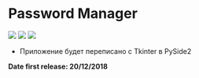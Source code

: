 # Password Manager

![](https://img.shields.io/badge/status-prebeta-yellow)    ![](https://img.shields.io/badge/PySide2-5.13.1-greenblue)  ![](https://img.shields.io/badge/Python-3.6,_3.7-blue)

* Приложение будет переписано с Tkinter в PySide2

**Date first release: 20/12/2018**

